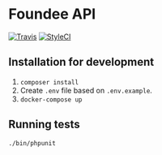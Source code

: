 # Foundee API

[![Travis](https://travis-ci.org/Foundee/api.svg?branch=master)](https://travis-ci.org/Foundee/api)
[![StyleCI](https://styleci.io/repos/105384814/shield?branch=master)](https://styleci.io/repos/105384814)

## Installation for development

1. `composer install`
2. Create `.env` file based on `.env.example`.
3. `docker-compose up`

## Running tests

`./bin/phpunit`